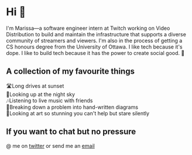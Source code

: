 # Hi 👋
I'm Marissa—a software engineer intern at Twitch working on Video Distribution to build and maintain the infrastructure that supports a diverse community of streamers and viewers. I'm also in the process of getting a CS honours degree from the University of Ottawa. I like tech because it's dope. I like to build tech because it has the power to create social good. 🌿

## A collection of my favourite things
🛣Long drives at sunset<br>
🌌Looking up at the night sky<br>
🎶Listening to live music with friends<br>
🧠Breaking down a problem into hand-written diagrams<br>
🎨Looking at art so stunning you can't help but stare silently<br>

## If you want to chat but no pressure
@ me on [twitter](https://twitter.com/os_maris) or send me an [email](mailto:hello@marissa.digital)

<!--
**marissap/marissap** is a ✨ _special_ ✨ repository because its `README.md` (this file) appears on your GitHub profile.

Here are some ideas to get you started:

- 🔭 I’m currently working on ...
- 🌱 I’m currently learning ...
- 👯 I’m looking to collaborate on ...
- 🤔 I’m looking for help with ...
- 💬 Ask me about ...
- 📫 How to reach me: ...
- 😄 Pronouns: ...
- ⚡ Fun fact: ...
-->
